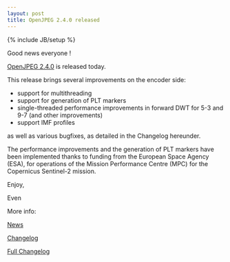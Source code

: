 ```yaml
---
layout: post
title: OpenJPEG 2.4.0 released
---
```

{% include JB/setup %}

Good news everyone !

[OpenJPEG 2.4.0](https://github.com/uclouvain/openjpeg/releases/tag/v2.4.0) is released today.

This release brings several improvements on the encoder side:
* support for multithreading
* support for generation of PLT markers
* single-threaded performance improvements in forward DWT for 5-3 and 9-7 (and other improvements)
* support IMF profiles

as well as various bugfixes, as detailed in the Changelog hereunder.

The performance improvements and the generation of PLT markers have been implemented
thanks to funding from the European Space Agency (ESA), for operations of the
Mission Performance Centre (MPC) for the Copernicus Sentinel-2 mission.

Enjoy,

Even

More info:

[News](https://github.com/uclouvain/openjpeg/blob/v2.4.0/NEWS.md)

[Changelog](https://github.com/uclouvain/openjpeg/blob/v2.4.0/CHANGELOG.md)

[Full Changelog](https://github.com/uclouvain/openjpeg/compare/v2.3.1...v2.4.0)

